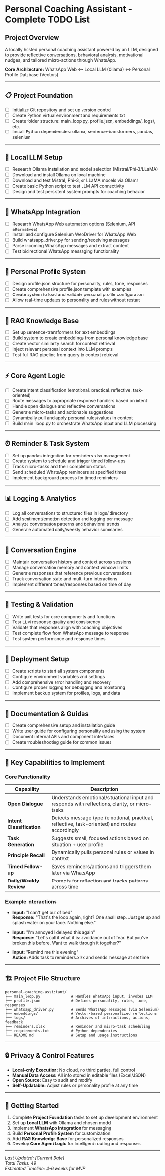 # Personal Coaching Assistant - Complete TODO List

## Project Overview
A locally hosted personal coaching assistant powered by an LLM, designed to provide reflective conversations, behavioral analysis, motivational nudges, and tailored micro-actions through WhatsApp.

**Core Architecture:** WhatsApp Web ↔ Local LLM (Ollama) ↔ Personal Profile Database (Vectors)

---

## 📋 Project Foundation
- [ ] Initialize Git repository and set up version control
- [ ] Create Python virtual environment and requirements.txt
- [ ] Create folder structure: main_loop.py, profile.json, embeddings/, logs/, etc.
- [ ] Install Python dependencies: ollama, sentence-transformers, pandas, selenium

---

## 🤖 Local LLM Setup
- [ ] Research Ollama installation and model selection (Mistral/Phi-3/LLaMA)
- [ ] Download and install Ollama on local machine
- [ ] Download and test Mistral, Phi-3, or LLaMA models via Ollama
- [ ] Create basic Python script to test LLM API connectivity
- [ ] Design and test persistent system prompts for coaching behavior

---

## 📱 WhatsApp Integration
- [ ] Research WhatsApp Web automation options (Selenium, API alternatives)
- [ ] Install and configure Selenium WebDriver for WhatsApp Web
- [ ] Build whatsapp_driver.py for sending/receiving messages
- [ ] Parse incoming WhatsApp messages and extract content
- [ ] Test bidirectional WhatsApp messaging functionality

---

## 👤 Personal Profile System
- [ ] Design profile.json structure for personality, rules, tone, responses
- [ ] Create comprehensive profile.json template with examples
- [ ] Create system to load and validate personal profile configuration
- [ ] Allow real-time updates to personality and rules without restart

---

## 🧠 RAG Knowledge Base
- [ ] Set up sentence-transformers for text embeddings
- [ ] Build system to create embeddings from personal knowledge base
- [ ] Create vector similarity search for context retrieval
- [ ] Inject relevant personal context into LLM prompts
- [ ] Test full RAG pipeline from query to context retrieval

---

## ⚡ Core Agent Logic
- [ ] Create intent classification (emotional, practical, reflective, task-oriented)
- [ ] Route messages to appropriate response handlers based on intent
- [ ] Handle open dialogue and reflective conversations
- [ ] Generate micro-tasks and actionable suggestions
- [ ] Dynamically pull and apply personal rules/values in context
- [ ] Build main_loop.py to orchestrate WhatsApp input and LLM processing

---

## ⏰ Reminder & Task System
- [ ] Set up pandas integration for reminders.xlsx management
- [ ] Create system to schedule and trigger timed follow-ups
- [ ] Track micro-tasks and their completion status
- [ ] Send scheduled WhatsApp reminders at specified times
- [ ] Implement background process for timed reminders

---

## 📊 Logging & Analytics
- [ ] Log all conversations to structured files in logs/ directory
- [ ] Add sentiment/emotion detection and logging per message
- [ ] Analyze conversation patterns and behavioral trends
- [ ] Generate automated daily/weekly behavior summaries

---

## 💬 Conversation Engine
- [ ] Maintain conversation history and context across sessions
- [ ] Manage conversation memory and context window limits
- [ ] Generate responses that reference previous conversations
- [ ] Track conversation state and multi-turn interactions
- [ ] Implement different tones/responses based on time of day

---

## 🔧 Testing & Validation
- [ ] Write unit tests for core components and functions
- [ ] Test LLM response quality and consistency
- [ ] Validate that responses align with coaching objectives
- [ ] Test complete flow from WhatsApp message to response
- [ ] Test system performance and response times

---

## 🚀 Deployment Setup
- [ ] Create scripts to start all system components
- [ ] Configure environment variables and settings
- [ ] Add comprehensive error handling and recovery
- [ ] Configure proper logging for debugging and monitoring
- [ ] Implement backup system for profiles, logs, and data

---

## 📖 Documentation & Guides
- [ ] Create comprehensive setup and installation guide
- [ ] Write user guide for configuring personality and using the system
- [ ] Document internal APIs and component interfaces
- [ ] Create troubleshooting guide for common issues

---

## 🎯 Key Capabilities to Implement

### Core Functionality
| Capability | Description |
|------------|-------------|
| **Open Dialogue** | Understands emotional/situational input and responds with reflections, clarity, or micro-tasks |
| **Intent Classification** | Detects message type (emotional, practical, reflective, task-oriented) and routes accordingly |
| **Task Generation** | Suggests small, focused actions based on situation + user profile |
| **Principle Recall** | Dynamically pulls personal rules or values in context |
| **Timed Follow-up** | Saves reminders/actions and triggers them later via WhatsApp |
| **Daily/Weekly Review** | Prompts for reflection and tracks patterns across time |

### Example Interactions
- **Input:** "I can't get out of bed"  
  **Response:** "That's the loop again, right? One small step. Just get up and splash water on your face. Nothing else."

- **Input:** "I'm annoyed I delayed this again"  
  **Response:** "Let's call it what it is: avoidance out of fear. But you've broken this before. Want to walk through it together?"

- **Input:** "Remind me this evening"  
  **Action:** Adds task to reminders.xlsx and sends message at set time

---

## 🏗️ Project File Structure
```
personal-coaching-assistant/
├── main_loop.py              # Handles WhatsApp input, invokes LLM
├── profile.json              # Defines personality, rules, tone, responses
├── whatsapp_driver.py        # Sends WhatsApp messages (via Selenium)
├── embeddings/               # Vector-based personalized reflections
├── logs/                     # Archives of interactions, actions, feedback
├── reminders.xlsx            # Reminder and micro-task scheduling
├── requirements.txt          # Python dependencies
└── README.md                 # Setup and usage instructions
```

---

## 🔒 Privacy & Control Features
- **Local-only Execution:** No cloud, no third parties, full control
- **Manual Data Access:** All info stored in editable files (Excel/JSON)
- **Open Source:** Easy to audit and modify
- **Self-Updatable:** Adjust rules or personality profile at any time

---

## 🚀 Getting Started
1. Complete **Project Foundation** tasks to set up development environment
2. Set up **Local LLM** with Ollama and chosen model  
3. Implement **WhatsApp Integration** for messaging
4. Build **Personal Profile System** for customization
5. Add **RAG Knowledge Base** for personalized responses
6. Develop **Core Agent Logic** for intelligent routing and responses

---

*Last Updated: [Current Date]*  
*Total Tasks: 49*  
*Estimated Timeline: 4-6 weeks for MVP* 